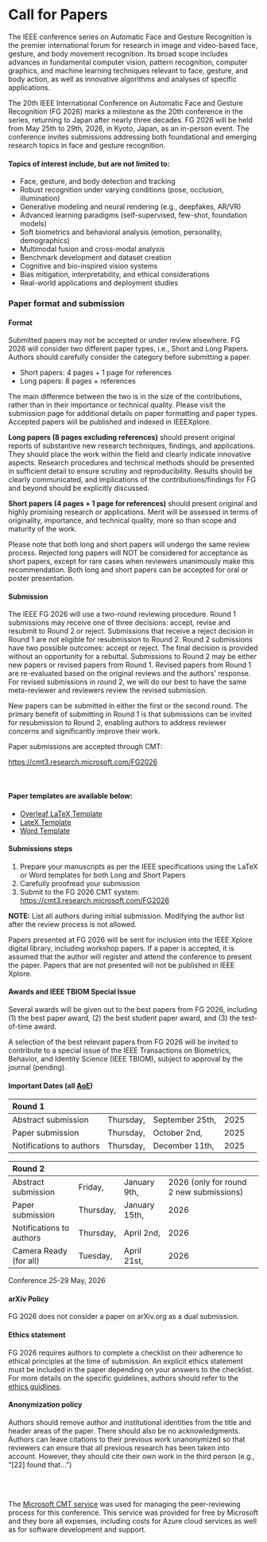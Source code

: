 # Call for Papers
The IEEE conference series on Automatic Face and Gesture Recognition is the premier international forum for research in image and video-based face, gesture, and body movement recognition. Its broad scope includes advances in fundamental computer vision, pattern recognition, computer graphics, and machine learning techniques relevant to face, gesture, and body action, as well as innovative algorithms and analyses of specific applications.

The 20th IEEE International Conference on Automatic Face and Gesture Recognition (FG 2026) marks a milestone as the 20th conference in the series, returning to Japan after nearly three decades. FG 2026 will be held from May 25th to 29th, 2026, in Kyoto, Japan, as an in-person event. The conference invites submissions addressing both foundational and emerging research topics in face and gesture recognition.

#### Topics of interest include, but are not limited to:

- Face, gesture, and body detection and tracking
- Robust recognition under varying conditions (pose, occlusion, illumination)
- Generative modeling and neural rendering (e.g., deepfakes, AR/VR)
- Advanced learning paradigms (self-supervised, few-shot, foundation models)
- Soft biometrics and behavioral analysis (emotion, personality, demographics)
- Multimodal fusion and cross-modal analysis
- Benchmark development and dataset creation
- Cognitive and bio-inspired vision systems
- Bias mitigation, interpretability, and ethical considerations
- Real-world applications and deployment studies


### Paper format and submission
#### Format

Submitted papers may not be accepted or under review elsewhere. FG 2026 will consider two different paper types, i.e., Short and Long Papers. Authors should carefully consider the category before submitting a paper.

- Short papers: 4 pages + 1 page for references
- Long papers: 8 pages + references

The main difference between the two is in the size of the contributions, rather than in their importance or technical quality. Please visit the submission page for additional details on paper formatting and paper types. Accepted papers will be published and indexed in IEEEXplore.

**Long papers (8 pages excluding references)** should present original reports of substantive new research techniques, findings, and applications. They should place the work within the field and clearly indicate innovative aspects. Research procedures and technical methods should be presented in sufficient detail to ensure scrutiny and reproducibility. Results should be clearly communicated, and implications of the contributions/findings for FG and beyond should be explicitly discussed.

**Short papers (4 pages + 1 page for references)** should present original and highly promising research or applications. Merit will be assessed in terms of originality, importance, and technical quality, more so than scope and maturity of the work.

Please note that both long and short papers will undergo the same review process. Rejected long papers will NOT be considered for acceptance as short papers, except for rare cases when reviewers unanimously make this recommendation. Both long and short papers can be accepted for oral or poster presentation.


#### Submission
The IEEE FG 2026 will use a two-round reviewing procedure. Round 1 submissions may receive one of three decisions: accept, revise and resubmit to Round 2 or reject. Submissions that receive a reject decision in Round 1 are not eligible for resubmission to Round 2. Round 2 submissions have two possible outcomes: accept or reject. The final decision is provided without an opportunity for a rebuttal. Submissions to Round 2 may be either new papers or revised papers from Round 1. Revised papers from Round 1 are re-evaluated based on the original reviews and the authors' response. For revised submissions in round 2, we will do our best to have the same meta-reviewer and reviewers review the revised submission.

New papers can be submitted in either the first or the second round. The primary benefit of submitting in Round 1 is that submissions can be invited for resubmission to Round 2, enabling authors to address reviewer concerns and significantly improve their work.

Paper submissions are accepted through CMT:

https://cmt3.research.microsoft.com/FG2026

<br>

#### Paper templates are available below:
- [Overleaf LaTeX Template](https://www.overleaf.com/read/vtbwkbhhbxpp#35990f)
- [LateX Template](https://drive.google.com/file/d/1RBOaG7JogyFI7nigzHjJfn36pHQ3rakp/view?usp=sharing)
- [Word Template](https://docs.google.com/document/d/1nekOaVw4SB3U0HkgoKdf06mWzPmjDQQh/edit?usp=sharing&ouid=104016129676819843735&rtpof=true&sd=true)

#### Submissions steps
1. Prepare your manuscripts as per the IEEE specifications using the LaTeX or Word templates for both Long and Short Papers
2. Carefully proofread your submission
3. Submit to the FG 2026 CMT system: https://cmt3.research.microsoft.com/FG2026

**NOTE:** List all authors during initial submission. Modifying the author list after the review process is not allowed.

Papers presented at FG 2026 will be sent for inclusion into the IEEE Xplore digital library, including workshop papers. If a paper is accepted, it is assumed that the author will register and attend the conference to present the paper. Papers that are not presented will not be published in IEEE Xplore.

#### Awards and IEEE TBIOM Special Issue
Several awards will be given out to the best papers from FG 2026, including (1) the best paper award, (2) the best student paper award, and (3) the test-of-time award.

A selection of the best relevant papers from FG 2026 will be invited to contribute to a special issue of the IEEE Transactions on Biometrics, Behavior, and Identity Science (IEEE TBIOM), subject to approval by the journal (pending).


#### Important Dates (all [AoE](https://time.is/Anywhere_on_Earth))
| Round 1 |||||
|:-|:-|:-|:-|:-|
| Abstract submission       | Thursday, | September 25th,   | 2025 |
| Paper submission          | Thursday, | October 2nd,      | 2025 |
| Notifications to authors  | Thursday, | December 11th,    | 2025 |


| Round 2 |||||
|:-|:-|:-|:-|:-|
| Abstract submission       | Friday,   | January 9th,  | 2026 (only for round 2 new submissions) |
| Paper submission          | Thursday, | January 15th, | 2026  |
| Notifications to authors  | Thursday, | April 2nd,    | 2026  |
| Camera Ready (for all)    | Tuesday,  | April 21st,   | 2026  |

Conference 25-29 May, 2026

#### arXiv Policy
FG 2026 does not consider a paper on arXiv.org as a dual submission.

#### Ethics statement
FG 2026 requires authors to complete a checklist on their adherence to ethical principles at the time of submission. An explicit ethics statement must be included in the paper depending on your answers to the checklist. For more details on the specific guidelines, authors should refer to the [ethics guidlines](https://docs.google.com/document/d/1r0uWqoERCr_pRlPszh6CtD_3z2gnCe8XdBa-3Le9lpM/edit?usp=sharing).

#### Anonymization policy
Authors should remove author and institutional identities from the title and header areas of the paper. There should also be no acknowledgments. Authors can leave citations to their previous work unanonymized so that reviewers can ensure that all previous research has been taken into account. However, they should cite their own work in the third person (e.g., “[22] found that…”)

<br>
<br>

The [Microsoft CMT service](https://cmt3.research.microsoft.com/) was used for managing the peer-reviewing process for this conference. This service was provided for free by Microsoft and they bore all expenses, including costs for Azure cloud services as well as for software development and support.